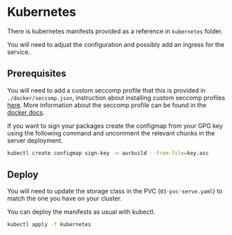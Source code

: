 # Kubernetes

There is kubernetes manifests provided as a reference in `kubernetes` folder.

You will need to adjust the configuration and possibly add an ingress for the service.

## Prerequisites 

You will need to add a custom seccomp profile that this is provided in `./docker/seccomp.json`, instruction about installing custom seccomp profiles [here](https://kubernetes.io/docs/tutorials/security/seccomp/).
More information about the seccomp profile can be found in the [docker docs](docker.md).

If you want to sign your packages create the configmap from your GPG key using the following command and uncomment the relevant chunks in the server deployment.
```bash
kubectl create configmap sign-key -n aurbuild --from-file=key.asc
```

## Deploy

You will need to update the storage class in the PVC (`03-pvc-serve.yaml`) to match the one you have on your cluster.

You can deploy the manifests as usual with kubectl.
```bash
kubectl apply -f kubernetes
```